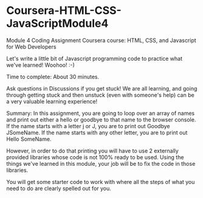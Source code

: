 # Coursera-HTML-CSS-JavaScriptModule4

Module 4 Coding Assignment
Coursera course: HTML, CSS, and Javascript for Web Developers

Let's write a little bit of Javascript programming code to practice what we've learned! Woohoo! :-)

Time to complete: About 30 minutes.

Ask questions in Discussions if you get stuck! We are all learning, and going through getting stuck and then unstuck (even with someone's help) can be a very valuable learning experience!

Summary: In this assignment, you are going to loop over an array of names and print out either a hello or goodbye to that name to the browser console. If the name starts with a letter j or J, you are to print out Goodbye JSomeName. If the name starts with any other letter, you are to print out Hello SomeName.

However, in order to do that printing you will have to use 2 externally provided libraries whose code is not 100% ready to be used. Using the things we've learned in this module, your job will be to fix the code in those libraries.

You will get some starter code to work with where all the steps of what you need to do are clearly spelled out for you.
